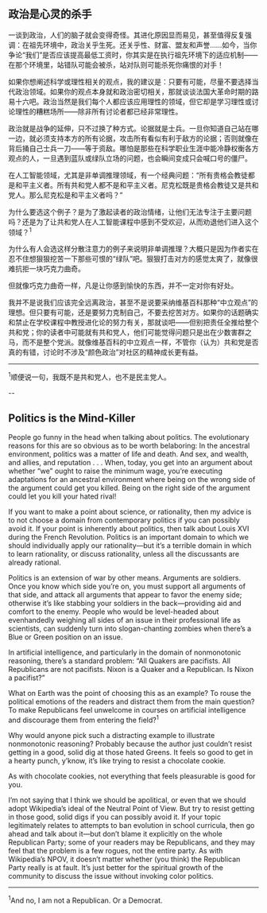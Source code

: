 ## 政治是心灵的杀手

一谈到政治，人们的脑子就会变得奇怪。其进化原因显而易见，甚至值得反复强调：在祖先环境中，政治关乎生死。还关乎性、财富、盟友和声誉……如今，当你争论“我们”是否应该提高最低工资时，你其实是在执行祖先环境下的适应机制——在那个环境里，站错队可能会被杀，站对队则可能杀死你痛恨的对手！

如果你想阐述科学或理性相关的观点，我的建议是：只要有可能，尽量不要选择当代政治领域。如果你的观点本身就和政治密切相关，那就谈谈法国大革命时期的路易十六吧。政治当然是我们每个人都应该应用理性的领域，但它却是学习理性或讨论理性的糟糕场所——除非所有讨论者都已经非常理性。

政治就是战争的延伸，只不过换了种方式。论据就是士兵。一旦你知道自己站在哪一边，就必须支持本方的所有论据，攻击所有看似有利于敌方的论据；否则就像在背后捅自己士兵一刀——等于资敌。哪怕是那些在科学职业生涯中能冷静权衡各方观点的人，一旦遇到蓝队或绿队立场的问题，也会瞬间变成只会喊口号的僵尸。

在人工智能领域，尤其是非单调推理领域，有一个经典问题：“所有贵格会教徒都是和平主义者。所有共和党人都不是和平主义者。尼克松既是贵格会教徒又是共和党人。那么尼克松是和平主义者吗？”

为什么要选这个例子？是为了激起读者的政治情绪，让他们无法专注于主要问题吗？还是为了让共和党人在人工智能课程中感到不受欢迎，从而劝退他们进入这个领域？<sup>1</sup>

为什么有人会选这样分散注意力的例子来说明非单调推理？大概只是因为作者实在忍不住想狠狠挖苦一下那些可恨的“绿队”吧。狠狠打击对方的感觉太爽了，就像很难抗拒一块巧克力曲奇。

但就像巧克力曲奇一样，凡是让你感到愉快的东西，并不一定对你有好处。

我并不是说我们应该完全远离政治，甚至不是说要采纳维基百科那种“中立观点”的理想。但只要有可能，还是要努力克制自己，不要去挖苦对方。如果你的话题确实和禁止在学校课程中教授进化论的努力有关，那就谈吧——但别把责任全推给整个共和党；你的读者中可能就有共和党人，他们可能觉得问题只是出在少数害群之马，而不是整个党派。就像维基百科的中立观点一样，不管你（认为）共和党是否真的有错，讨论时不涉及“颜色政治”对社区的精神成长更有益。

---

<sup>1</sup>顺便说一句，我既不是共和党人，也不是民主党人。

--

## Politics is the Mind-Killer

People go funny in the head when talking about politics. The evolutionary reasons for this are so obvious as to be worth belaboring: In the ancestral environment, politics was a matter of life and death. And sex, and wealth, and allies, and reputation . . . When, today, you get into an argument about whether “we” ought to raise the minimum wage, you’re executing adaptations for an ancestral environment where being on the wrong side of the argument could get you killed. Being on the right side of the argument could let you kill your hated rival!

If you want to make a point about science, or rationality, then my advice is to not choose a domain from contemporary politics if you can possibly avoid it. If your point is inherently about politics, then talk about Louis XVI during the French Revolution. Politics is an important domain to which we should individually apply our rationality—but it’s a terrible domain in which to learn rationality, or discuss rationality, unless all the discussants are already rational.

Politics is an extension of war by other means. Arguments are soldiers. Once you know which side you’re on, you must support all arguments of that side, and attack all arguments that appear to favor the enemy side; otherwise it’s like stabbing your soldiers in the back—providing aid and comfort to the enemy. People who would be level-headed about evenhandedly weighing all sides of an issue in their professional life as scientists, can suddenly turn into slogan-chanting zombies when there’s a Blue or Green position on an issue.

In artificial intelligence, and particularly in the domain of nonmonotonic reasoning, there’s a standard problem: “All Quakers are pacifists. All Republicans are not pacifists. Nixon is a Quaker and a Republican. Is Nixon a pacifist?”

What on Earth was the point of choosing this as an example? To rouse the political emotions of the readers and distract them from the main question? To make Republicans feel unwelcome in courses on artificial intelligence and discourage them from entering the field?<sup>1</sup>

Why would anyone pick such a distracting example to illustrate nonmonotonic reasoning? Probably because the author just couldn’t resist getting in a good, solid dig at those hated Greens. It feels so good to get in a hearty punch, y’know, it’s like trying to resist a chocolate cookie.

As with chocolate cookies, not everything that feels pleasurable is good for you.

I’m not saying that I think we should be apolitical, or even that we should adopt Wikipedia’s ideal of the Neutral Point of View. But try to resist getting in those good, solid digs if you can possibly avoid it. If your topic legitimately relates to attempts to ban evolution in school curricula, then go ahead and talk about it—but don’t blame it explicitly on the whole Republican Party; some of your readers may be Republicans, and they may feel that the problem is a few rogues, not the entire party. As with Wikipedia’s NPOV, it doesn’t matter whether (you think) the Republican Party really is at fault. It’s just better for the spiritual growth of the community to discuss the issue without invoking color politics.

---

<sup>1</sup>And no, I am not a Republican. Or a Democrat.